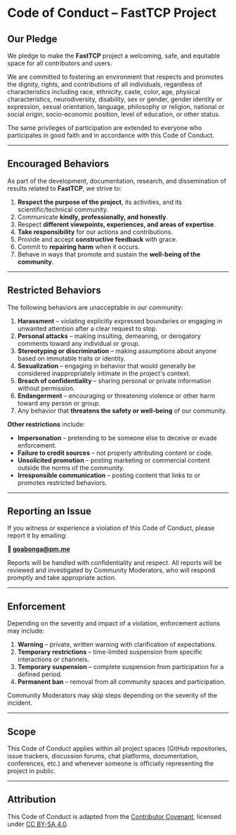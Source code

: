 # Code of Conduct – FastTCP Project

## Our Pledge

We pledge to make the **FastTCP** project a welcoming, safe, and equitable space for all contributors and users.

We are committed to fostering an environment that respects and promotes the dignity, rights, and contributions of all individuals, regardless of characteristics including race, ethnicity, caste, color, age, physical characteristics, neurodiversity, disability, sex or gender, gender identity or expression, sexual orientation, language, philosophy or religion, national or social origin, socio-economic position, level of education, or other status.

The same privileges of participation are extended to everyone who participates in good faith and in accordance with this Code of Conduct.

---

## Encouraged Behaviors

As part of the development, documentation, research, and dissemination of results related to **FastTCP**, we strive to:

1. **Respect the purpose of the project**, its activities, and its scientific/technical community.  
2. Communicate **kindly, professionally, and honestly**.  
3. Respect **different viewpoints, experiences, and areas of expertise**.  
4. **Take responsibility** for our actions and contributions.  
5. Provide and accept **constructive feedback** with grace.  
6. Commit to **repairing harm** when it occurs.  
7. Behave in ways that promote and sustain the **well-being of the community**.

---

## Restricted Behaviors

The following behaviors are unacceptable in our community:

1. **Harassment** – violating explicitly expressed boundaries or engaging in unwanted attention after a clear request to stop.  
2. **Personal attacks** – making insulting, demeaning, or derogatory comments toward any individual or group.  
3. **Stereotyping or discrimination** – making assumptions about anyone based on immutable traits or identity.  
4. **Sexualization** – engaging in behavior that would generally be considered inappropriately intimate in the project's context.  
5. **Breach of confidentiality** – sharing personal or private information without permission.  
6. **Endangerment** – encouraging or threatening violence or other harm toward any person or group.  
7. Any behavior that **threatens the safety or well-being** of our community.

**Other restrictions** include:  
- **Impersonation** – pretending to be someone else to deceive or evade enforcement.  
- **Failure to credit sources** – not properly attributing content or code.  
- **Unsolicited promotion** – posting marketing or commercial content outside the norms of the community.  
- **Irresponsible communication** – posting content that links to or promotes restricted behaviors.

---

## Reporting an Issue

If you witness or experience a violation of this Code of Conduct, please report it by emailing:

**📧 goabonga@pm.me**

Reports will be handled with confidentiality and respect. All reports will be reviewed and investigated by Community Moderators, who will respond promptly and take appropriate action.

---

## Enforcement

Depending on the severity and impact of a violation, enforcement actions may include:

1. **Warning** – private, written warning with clarification of expectations.  
2. **Temporary restrictions** – time-limited suspension from specific interactions or channels.  
3. **Temporary suspension** – complete suspension from participation for a defined period.  
4. **Permanent ban** – removal from all community spaces and participation.

Community Moderators may skip steps depending on the severity of the incident.

---

## Scope

This Code of Conduct applies within all project spaces (GitHub repositories, issue trackers, discussion forums, chat platforms, documentation, conferences, etc.) and whenever someone is officially representing the project in public.

---

## Attribution

This Code of Conduct is adapted from the [Contributor Covenant](https://www.contributor-covenant.org/version/3/0/), licensed under [CC BY-SA 4.0](https://creativecommons.org/licenses/by-sa/4.0/).
